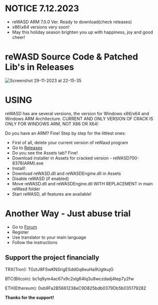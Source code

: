 # NOTICE 7.12.2023
- reWASD ARM 7.0.0 Ver. Ready to download(check releases)
- x86\x64 versions very soon!
- May this holiday season brighten you up with happiness, joy and good cheer!

# reWASD Source Code & Patched Lib's in Releases

![Screenshot 29-11-2023 at 22-15-35](https://github.com/EugeneSunrise/reWASD/assets/56397706/1d3e6290-73b2-4d19-a826-17667841aaed)


# USING
reWASD has are several versions, the version for Windows x86/x64 and Windows ARM Architecture.
CURRENT AND ONLY VERSION OF CRACK IS ONLY FOR WINDOWS ARM, NOT X86 OR X64!

Do you have an ARM? Fine!
Step by step for the littlest ones:
- First of all, delete your current version of reWasd program
- Go to [Releases](https://github.com/EugeneSunrise/reWASD/releases)
- Do you see the Assets tab? Fine!
- Download installer in Assets for cracked version - reWASD700-8378(ARM).exe
- Install!
- Download reWASD.dll and reWASDEngine.dll in Assets
- Disable reWASD (if enabled)
- Move reWASD.dll and reWASDEngine.dll WITH REPLACEMENT in main reWasd folder
- Start reWASD, all features are available!

# Another Way - Just abuse trial
- Go to [Forum](https://zelenka.guru/threads/4875915/?pget=1)
- Register
- Use translator to your main language
- Follow the instructions

## Support the project financially

TRX(Tron): TGztJ8FSwKNSrigESddGq6euHa9UgtkujG

BTC(Bitcoin): bc1q9ym4ac67x9c2slg64lq3u8wczdadj4tep7y2fw

ETH(Ethereum): 0xb9Fa2B5661238eC9D825bdb0379Db5b035179282

**Thanks for the support!**

